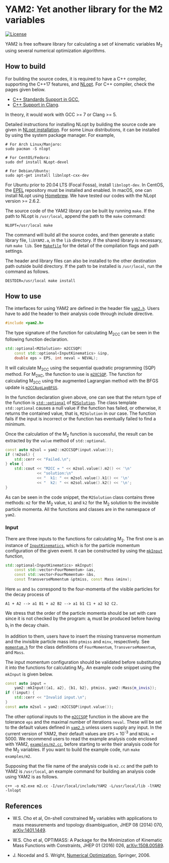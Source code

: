 # YAM2: Yet another library for the M2 variables

[![License](https://img.shields.io/badge/License-BSD%203--Clause-blue.svg)](https://opensource.org/licenses/BSD-3-Clause)

YAM2 is free software library for calculating a set of kinematic variables M<sub>2</sub> using several numerical optimization algorithms.

## How to build

For building the source codes, it is required to have a C++ compiler, supporting the C++17 features, and [NLopt](https://github.com/stevengj/nlopt). For C++ compiler, check the pages given below.

* [C++ Standards Support in GCC](https://gcc.gnu.org/projects/cxx-status.html),
* [C++ Support in Clang](https://clang.llvm.org/cxx_status.html).

In theory, it would work with GCC >= 7 or Clang >= 5.

Detailed instructions for installing NLopt by building the source code are given in [NLopt installation](https://nlopt.readthedocs.io/en/latest/NLopt_Installation/). For some Linux distributions, it can be installed by using the system package manager. For example,

```
# For Arch Linux/Manjaro:
sudo pacman -S nlopt

# For CentOS/Fedora:
sudo dnf install NLopt-devel

# For Debian/Ubuntu:
sudo apt-get install libnlopt-cxx-dev
```

For Ubuntu prior to 20.04 LTS (Focal Fossa), install `libnlopt-dev`. In CentOS, the [EPEL](https://fedoraproject.org/wiki/EPEL) repository must be installed and enabled. In macOS, one can install NLopt using [Homebrew](https://brew.sh/). We have tested our codes with the NLopt version >= 2.6.2.

The source code of the YAM2 library can be built by running `make`. If the path to NLopt is `/usr/local`, append the path to the `make` command:

```
NLOPT=/usr/local make
```

The command will build all the source codes, and then generate a static library file, `libYAM2.a`, in the `lib` directory. If the shared library is necessary, run `make lib`. See [`Makefile`](./Makefile) for the detail of the compilation flags and path settings.

The header and library files can also be installed to the other destination path outside build directory. If the path to be installed is `/usr/local`, run the command as follows.

```
DESTDIR=/usr/local make install
```

## How to use

The interfaces for using YAM2 are defined in the header file [`yam2.h`](./src/yam2.h). Users have to add the header to their analysis code through include directive.

``` c++
#include <yam2.h>
```

The type signature of the function for calculating M<sub>2CC</sub> can be seen in the following function declaration.

``` c++
std::optional<M2Solution> m2CCSQP(
    const std::optional<InputKinematics> &inp,
    double eps = EPS, int neval = NEVAL);
```

It will calculate M<sub>2CC</sub> using the sequential quadratic programming (SQP) method. For M<sub>2XC</sub>, the function to use is [`m2XCSQP`](./src/yam2.h). The function for calculating M<sub>2CC</sub> using the augmented Lagrangian method with the BFGS update is [`m2CCAugLagBFGS`](./src/yam2.h).

In the function declaration given above, one can see that the return type of the function is [`std::optional`](https://en.cppreference.com/w/cpp/utility/optional) of [`M2Solution`](./src/yam2.h). The class template `std::optional` causes a null value if the function has failed, or otherwise, it returns the contained value, that is, `M2Solution` in our case. The function fails if the input is incorrect or the function has eventually failed to find a minimum.

Once the calculation of the M<sub>2</sub> function is successful, the result can be extracted by the `value` method of `std::optional`.

``` c++
const auto m2sol = yam2::m2CCSQP(input.value());
if (!m2sol) {
    std::cerr << "Failed.\n";
} else {
    std::cout << "M2CC = " << m2sol.value().m2() << '\n'
              << "solution:\n"
              << "  k1: " << m2sol.value().k1() << '\n'
              << "  k2: " << m2sol.value().k2() << '\n';
}
```

As can be seen in the code snippet, the `M2Solution` class contains three methods: `m2` for the M<sub>2</sub> value, `k1` and `k2` for the M<sub>2</sub> solution to the invisible particle momenta. All the functions and classes are in the namespace of `yam2`.

### Input

There are three inputs to the functions for calculating M<sub>2</sub>. The first one is an instance of [`InputKinematics`](./src/input.h), which is for the particle momentum configuration of the given event. It can be constructed by using the [`mkInput`](./src/input.h) function,

``` c++
std::optional<InputKinematics> mkInput(
    const std::vector<FourMomentum> &as,
    const std::vector<FourMomentum> &bs,
    const TransverseMomentum &ptmiss, const Mass &minv);
```

Here `as` and `bs` correspond to the four-momenta of the visible particles for the decay process of

```
A1 + A2 --> a1 B1 + a2 B2 --> a1 b1 C1 + a2 b2 C2.
```

We stress that the order of the particle momenta should be set with care since it is not checked by the program: a<sub>i</sub> must be produced before having b<sub>i</sub> in the decay chain.

In addition to them, users have to insert the missing transverse momentum and the invisible particle mass into `ptmiss` and `minv`, respectively. See [`momentum.h`](./src/momentum.h) for the class definitions of `FourMomentum`, `TransverseMomentum`, and `Mass`.

The input momentum configuration should be validated before substituting it into the functions for calculating M<sub>2</sub>. An example code snippet using the `mkInput` is given below.

``` c++
const auto input =
    yam2::mkInput({a1, a2}, {b1, b2}, ptmiss, yam2::Mass{m_invis});
if (!input) {
    std::cerr << "Invalid input.\n";
}
const auto m2sol = yam2::m2CCSQP(input.value());
```

The other optional inputs to the [`m2CCSQP`](./src/yam2.h) function in the above are the tolerance `eps` and the maximal number of iterations `neval`. These will be set to the default values defined in [`yam2.h`](./src/yam2.h) unless users supply any input. In the current version of YAM2, their default values are `EPS` = 10<sup>-3</sup> and `NEVAL` = 5000. We recommend users to read the example analysis code enclosed with YAM2, [`examples/m2.cc`](./examples/m2.cc), before starting to write their analysis code for the M<sub>2</sub> variables. If you want to build the example code, run `make examples/m2`.

Supposing that the file name of the analysis code is `m2.cc` and the path to YAM2 is `/usr/local`, an example command for building an analysis code using YAM2 is as follows.

```
c++ -o m2.exe m2.cc -I/usr/local/include/YAM2 -L/usr/local/lib -lYAM2 -lnlopt
```

## References

* W.S. Cho et al, On-shell constrained M<sub>2</sub>​ variables with applications to mass measurements and topology disambiguation, JHEP 08 (2014) 070, [arXiv:1401.1449](https://arxiv.org/abs/1401.1449).

* W.S. Cho et al, OPTIMASS: A Package for the Minimization of Kinematic Mass Functions with Constraints, JHEP 01 (2016) 026, [arXiv:1508.00589](https://arxiv.org/abs/1508.00589).

* J. Nocedal and S. Wright, [Numerical Optimization](https://link.springer.com/book/10.1007/978-0-387-40065-5), Springer, 2006.
